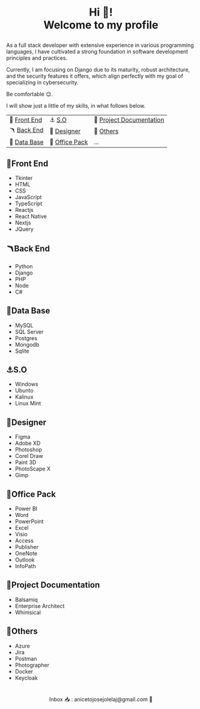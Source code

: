 
# <p align='center'> Hi 👋! <br/> Welcome to my profile </p>


As a full stack developer with extensive experience in various programming languages, I have cultivated a strong foundation in software development principles and practices. 

Currently, I am focusing on Django due to its maturity, robust architecture, and the security features it offers, which align perfectly with my goal of specializing in cybersecurity. 

Be comfortable 😌.

I will show just a little of my skills, in what follows below.


  
||||
|-----------------------------|---------------------------------|----------------------------------------|
| 🎩 [Front End](#front-end) |  ⚓ [S.O](#so)                  | 📌 [Project Documentation](#project-documentation)|
| 🪃 [Back End](#back-end)   |  🎨 [Designer](#designer)       | 🚀 [Others](#others)|
| 🎲 [Data Base](#data-base) |  🏢 [Office Pack](#office-pack) |  ... |



## 🎩Front End
- Tkinter
- HTML
- CSS
- JavaScript
- TypeScript
- Reactjs
- React Native
- Nextjs
- JQuery

## 🪃Back End
- Python
- Django
- PHP
- Node
- C#

## 🎲Data Base
- MySQL
- SQL Server
- Postgres
- Mongodb
- Sqlite

## ⚓S.O
- Windows
- Ubunto
- Kalinux
- Linux Mint

## 🎨Designer
- Figma
- Adobe XD
- Photoshop
- Corel Draw
- Paint 3D
- PhotoScape X
- Gimp

## 🏢Office Pack
- Power BI
- Word
- PowerPoint
- Excel
- Visio
- Access
- Publisher
- OneNote
- Outlook
- InfoPath

## 📌Project Documentation
- Balsamiq
- Enterprise Architect
- Whimsical

## 🚀Others
- Azure
- Jira
- Postman
- Photographer
- Docker
- Keycloak

#

<p align='center'> Inbox 📥 : anicetojosejolelaj@gmail.com 📧 </p>


<!---
aniceto-jolela/aniceto-jolela is a ✨ special ✨ repository because its `README.md` (this file) appears on your GitHub profile.
You can click the Preview link to take a look at your changes.
--->
